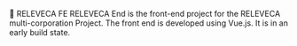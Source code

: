 📖 RELEVECA FE
RELEVECA End is the front-end project for the RELEVECA multi-corporation Project. The front end is developed using Vue.js. It is in an early build state.
